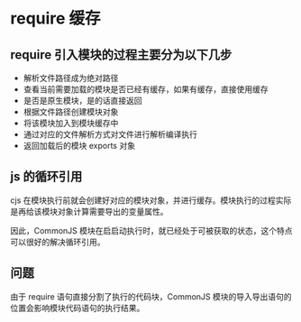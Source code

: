 # require 缓存
## require 引入模块的过程主要分为以下几步
- 解析文件路径成为绝对路径
- 查看当前需要加载的模块是否已经有缓存，如果有缓存，直接使用缓存
- 是否是原生模块，是的话直接返回
- 根据文件路径创建模块对象
- 将该模块加入到模块缓存中
- 通过对应的文件解析方式对文件进行解析编译执行
- 返回加载后的模块 exports 对象
## js 的循环引用
cjs 在模块执行前就会创建好对应的模块对象，并进行缓存。模块执行的过程实际是再给该模块对象计算需要导出的变量属性。

因此，CommonJS 模块在启启动执行时，就已经处于可被获取的状态，这个特点可以很好的解决循环引用。
## 问题
由于 require 语句直接分割了执行的代码块，CommonJS 模块的导入导出语句的位置会影响模块代码语句的执行结果。